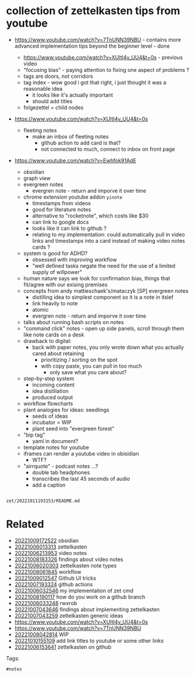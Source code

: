 # collection of zettelkasten tips from youtube

- https://www.youtube.com/watch?v=7TnUNN39NBU - contains more advanced implementation tips beyond the beginner level - done
  - https://www.youtube.com/watch?v=XUltI4v_UU4&t=0s - previous video
  - "focusing bias" - paying attention to fixing one aspect of problems ?
  - tags are doors, not corridors
  - tag index - wow good i got that right, i just thought it was a reasonable idea
    - it looks like it's actually important
    - should add titles
  - folgezettel = child nodes

- https://www.youtube.com/watch?v=XUltI4v_UU4&t=0s
  - fleeting notes
    - make an inbox of fleeting notes
      - github action to add card is that?
      - not connected to much, connect to inbox on front page

- https://www.youtube.com/watch?v=Ewhfok91AdE
  - obsidian
  - graph view
  - evergreen notes
    - evergren note - return and imporve it over time
  - chrome extension youtube addon `yinote`
    - timestamps from videos
    - good for literature notes
    - alternative to "rocketnote", which costs like $30
    - can link to google docs
    - looks like it can link to github ?
    - relating to my implementation: could automatically pull in video links and timestamps into a card instead of making video notes cards ?
  - system is good for ADHD?
    - obsessed with improving workflow
    - "well defined tasks negate the need for the use of a limited supply of willpower"
  - human nature says we look for confirmation bias, things that fit/agree with our exising premises
  - concepts from andy mattieschaek's/mataczyk [SP] evergreen notes
    - distilling idea to simplest component so it is a note in itslef
    - link heavily to note
    - atomic
    - evergren note - return and imporve it over time
  - talks about running bash scripts on notes
  - "command click" notes - open up side panels, scroll through them like note cards on a desk
  - drawback to digital:
    - back with paper notes, you only wrote down what you actually cared about retaining
      - prioritizing / sorting on the spot
      - with copy paste, you can pull in too much
        - only save what you care about?
  - step-by-step system
    - incoming content
    - idea distillation
    - produced output
  - workflow flowcharts
  - plant analogies for ideas: seedlings
    - seeds of ideas
    - incubator = WIP
    - plant seed into "evergreen forest"
  - "bip tag"
    - yaml in document?
  - template notes for youtube
  - iframes can render a youtube video in obisidian
    - WTF?
  - "airrquote" - podcast notes ...?
    - double tab headphones
    - transcribes the last 45 seconds of audio
    - add a caption

```
```

` zet/20221011193153/README.md `

# Related

- [20221009172522](/zet/20221009172522/README.md) obsidian
- [20221006013313](/zet/20221006013313/README.md) zettelkasten
- [20221006213953](/zet/20221006213953/README.md) video notes
- [20221008183326](/zet/20221008183326/README.md) findings about video notes
- [20221006020303](/zet/20221006020303/README.md) zettelkasten note types
- [20221008061845](/zet/20221008061845/README.md) workflow
- [20221009012547](/zet/20221009012547/README.md) Github UI tricks
- [20221007193324](/zet/20221007193324/README.md) github actions
- [20221006032546](/zet/20221006032546/README.md) my implementation of zet cmd
- [20221008190117](/zet/20221008190117/README.md) how do you work on a github branch
- [20221006033248](/zet/20221006033248/README.md) rwxrob
- [20221007043646](/zet/20221007043646/README.md) findings about implementing zettelkasten
- [20221007043259](/zet/20221007043259/README.md) zettelkasten generic ideas
- https://www.youtube.com/watch?v=XUltI4v_UU4&t=0s
- https://www.youtube.com/watch?v=7TnUNN39NBU
- [20221008042814](/zet/20221008042814/README.md) WIP
- [20221010155109](/zet/20221010155109/README.md) add link titles to youtube or some other links
- [20221006153641](/zet/20221006153641/README.md) zettelkasten on github

Tags:

    #notes
